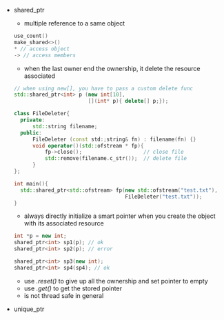 + shared_ptr
  + multiple reference to a same object
  ```cpp
  use_count()
  make_shared<>()
  * // access object
  -> // access members
  ```
  + when the last owner end the ownership, it delete the resource associated
  ```cpp
  // when using new[], you have to pass a custom delete func
  std::shared_ptr<int> p (new int[10],
                          [](int* p){ delete[] p;});
  ```
  ```cpp
  class FileDeleter{
    private:
        std::string filename;
    public:
        FileDeleter (const std:;string& fn) : filename(fn) {}
        void operator()(std::ofstream * fp){
            fp->close();                    // close file
            std::remove(filename.c_str());  // delete file
        }
  };

  int main(){
    std::shared_ptr<std::ofstream> fp(new std::ofstream("test.txt"),
                                      FileDeleter("test.txt"));
  }
  ```
  + always directly initialize a smart pointer when you create the object with its associated resource
  ```cpp
  int *p = new int;
  shared_ptr<int> sp1(p); // ok
  shared_ptr<int> sp2(p); // error

  shared_ptr<int> sp3(new int);
  shared_ptr<int> sp4(sp4); // ok
  ```
  + use *.reset()* to give up all the ownership and set pointer to empty
  + use *.get()* to get the stored pointer
  + is not thread safe in general

+ unique_ptr